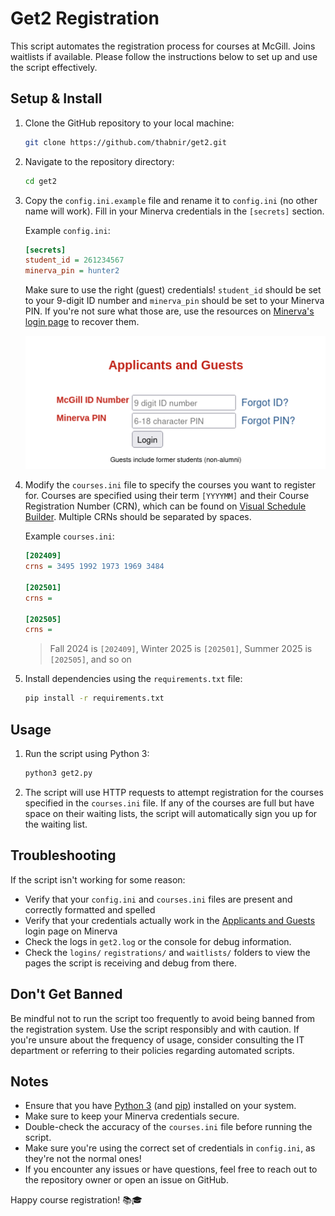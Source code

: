 # Get2 Registration

This script automates the registration process for courses at McGill. Joins waitlists if available.
Please follow the instructions below to set up and use the script effectively.

## Setup & Install

1. Clone the GitHub repository to your local machine:

   ```bash
   git clone https://github.com/thabnir/get2.git
   ```

2. Navigate to the repository directory:

   ```bash
   cd get2
   ```

3. Copy the `config.ini.example` file and rename it to `config.ini` (no other name will work). Fill in your Minerva credentials in the `[secrets]` section.

   Example `config.ini`:

   ```ini
   [secrets]
   student_id = 261234567
   minerva_pin = hunter2
   ```

   Make sure to use the right (guest) credentials!
   `student_id` should be set to your 9-digit ID number and `minerva_pin` should be set to your Minerva PIN. If you're not sure what those are, use the resources on [Minerva's login page](https://horizon.mcgill.ca/pban1/twbkwbis.P_WWWLogin) to recover them.
   
   ![signin page](./signin.png)

5. Modify the `courses.ini` file to specify the courses you want to register for. Courses are specified using their term `[YYYYMM]` and their Course Registration Number (CRN), which can be found on [Visual Schedule Builder](https://vsb.mcgill.ca/vsb). Multiple CRNs should be separated by spaces.

   Example `courses.ini`:

   ```ini
   [202409]
   crns = 3495 1992 1973 1969 3484

   [202501]
   crns =

   [202505]
   crns =
   ```

   > Fall 2024 is `[202409]`, Winter 2025 is `[202501]`, Summer 2025 is `[202505]`, and so on

6. Install dependencies using the `requirements.txt` file:

   ```bash
   pip install -r requirements.txt
   ```

## Usage

1. Run the script using Python 3:

   ```bash
   python3 get2.py
   ```

2. The script will use HTTP requests to attempt registration for the courses specified in the `courses.ini` file. If any of the courses are full but have space on their waiting lists, the script will automatically sign you up for the waiting list.

## Troubleshooting

If the script isn't working for some reason:

- Verify that your `config.ini` and `courses.ini` files are present and correctly formatted and spelled
- Verify that your credentials actually work in the [Applicants and Guests](https://horizon.mcgill.ca/pban1/twbkwbis.P_WWWLogin) login page on Minerva
- Check the logs in `get2.log` or the console for debug information.
- Check the `logins/` `registrations/` and `waitlists/` folders to view the pages the script is receiving and debug from there.

## Don't Get Banned

Be mindful not to run the script too frequently to avoid being banned from the registration system. Use the script responsibly and with caution. If you're unsure about the frequency of usage, consider consulting the IT department or referring to their policies regarding automated scripts.

## Notes

- Ensure that you have [Python 3](https://www.python.org/) (and [pip](https://pip.pypa.io/en/stable/installation/)) installed on your system.
- Make sure to keep your Minerva credentials secure.
- Double-check the accuracy of the `courses.ini` file before running the script.
- Make sure you're using the correct set of credentials in `config.ini`, as they're not the normal ones!
- If you encounter any issues or have questions, feel free to reach out to the repository owner or open an issue on GitHub.

Happy course registration! 📚🎓
